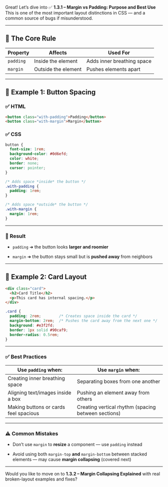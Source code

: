 Great! Let’s dive into ✅ **1.3.1 – Margin vs Padding: Purpose and Best Use**  
This is one of the most important layout distinctions in CSS — and a common source of bugs if misunderstood.

---

## 🎯 The Core Rule

|Property|Affects|Used For|
|---|---|---|
|`padding`|Inside the element|Adds inner breathing space|
|`margin`|Outside the element|Pushes elements apart|

---

## 🧪 Example 1: Button Spacing

### ✅ HTML

```html
<button class="with-padding">Padding</button>
<button class="with-margin">Margin</button>
```

### ✅ CSS

```css
button {
  font-size: 1rem;
  background-color: #0d6efd;
  color: white;
  border: none;
  cursor: pointer;
}

/* Adds space *inside* the button */
.with-padding {
  padding: 1rem;
}

/* Adds space *outside* the button */
.with-margin {
  margin: 1rem;
}
```

---

### 🧠 Result

- `padding` ➜ the button looks **larger and roomier**
    
- `margin` ➜ the button stays small but is **pushed away** from neighbors
    

---

## 🧪 Example 2: Card Layout

```html
<div class="card">
  <h2>Card Title</h2>
  <p>This card has internal spacing.</p>
</div>
```

```css
.card {
  padding: 2rem;        /* Creates space inside the card */
  margin-bottom: 2rem;  /* Pushes the card away from the next one */
  background: #e3f2fd;
  border: 1px solid #90caf9;
  border-radius: 0.5rem;
}
```

---

### ✅ Best Practices

|Use `padding` when:|Use `margin` when:|
|---|---|
|Creating inner breathing space|Separating boxes from one another|
|Aligning text/images inside a box|Pushing an element away from others|
|Making buttons or cards feel spacious|Creating vertical rhythm (spacing between sections)|

---

### ⚠️ Common Mistakes

- Don’t use `margin` to **resize** a component — use `padding` instead
    
- Avoid using both `margin-top` **and** `margin-bottom` between stacked elements — may cause **margin collapsing** (covered next)
    

---

Would you like to move on to **1.3.2 – Margin Collapsing Explained** with real broken-layout examples and fixes?